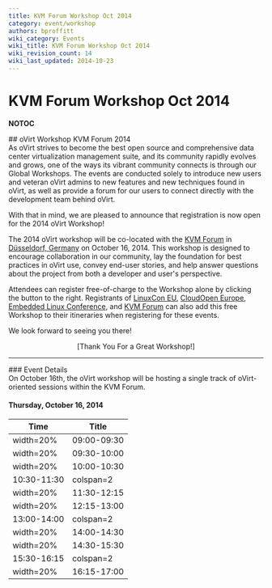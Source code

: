 ```yaml
---
title: KVM Forum Workshop Oct 2014
category: event/workshop
authors: bproffitt
wiki_category: Events
wiki_title: KVM Forum Workshop Oct 2014
wiki_revision_count: 14
wiki_last_updated: 2014-10-23
---
```


# KVM Forum Workshop Oct 2014

__NOTOC__

<div class="row">
<div class="offset1 span10">
## oVirt Workshop KVM Forum 2014

</div>
<div class="offset1 span7">
As oVirt strives to become the best open source and comprehensive data center virtualization management suite, and its community rapidly evolves and grows, one of the ways its vibrant community connects is through our Global Workshops. The events are conducted solely to introduce new users and veteran oVirt admins to new features and new techniques found in oVirt, as well as provide a forum for our users to connect directly with the development team behind oVirt.

With that in mind, we are pleased to announce that registration is now open for the 2014 oVirt Workshop!

The 2014 oVirt workshop will be co-located with the [KVM Forum](//events.linuxfoundation.org/events/kvm-forum) in [Düsseldorf, Germany](//ow.ly/BPSnM) on October 16, 2014. This workshop is designed to encourage collaboration in our community, lay the foundation for best practices in oVirt use, convey end-user stories, and help answer questions about the project from both a developer and user's perspective.

Attendees can register free-of-charge to the Workshop alone by clicking the button to the right. Registrants of [LinuxCon EU](http://events.linuxfoundation.org/events/linuxcon-europe/extend-the-experience/co-located-events), [CloudOpen Europe](http://events.linuxfoundation.org/events/cloudopen-europe/extend-the-experience/co-located-events), [Embedded Linux Conference](http://events.linuxfoundation.org/events/embedded-linux-conference-europe/extend-the-experience/co-located-events), and [KVM Forum](http://events.linuxfoundation.org/events/kvm-forum/extend-the-experience/co-located-events) can also add this free Workshop to their itineraries when registering for these events.

We look forward to seeing you there!

</div>
<div class="span3"  style="text-align:center">
<span class="btn btn-action btn-block">[Thank You For a Great Workshop!]</span>

</div>
</div>
<hr>
<div class="row">
<div class="span10 pad-sides">
### Event Details

</div>
<div class="span10 pad-sides">
On October 16th, the oVirt workshop will be hosting a single track of oVirt-oriented sessions within the KVM Forum.

#### Thursday, October 16, 2014

| Time                   | Title                                                                                           |
|------------------------|-------------------------------------------------------------------------------------------------|
| width=20%| 09:00-09:30 | width=80% | **Opening Remarks and [ What's New in oVirt 3.5](Whats new in 3.5.pdf)** |
| width=20%| 09:30-10:00 | width=80% | **[OpenStack Integration](//blog.antoni.me/oVirt2014/#/)**                          |
| width=20%| 10:00-10:30 | width=80% | **[[OVirt-Foreman-DUS.odp | Foreman Integration]**                                  |
| 10:30-11:30            | colspan=2| Coffee Break                                                                         |
| width=20%| 11:30-12:15 | width=80% | **[ Docker Integration](2014-ovirt-docker-integration.pdf)**             |
| width=20%| 12:15-13:00 | width=80% | **[ oVirt Node](2014-10-Where Node can be going from 10000 ft.pdf)**     |
| 13:00-14:00            | colspan=2| Lunch                                                                                |
| width=20%| 14:00-14:30 | width=80% | **User & Partner oVirt Stories**                                                    |
| width=20%| 14:30-15:30 | width=80% | **Live: Exploring oVirt**                                                           |
| 15:30-16:15            | colspan=2| Coffee Break                                                                         |
| width=20%| 16:15-17:00 | width=80% | **Future Directions for oVirt**                                                     |

</div>
</div>
<Category:Events>
